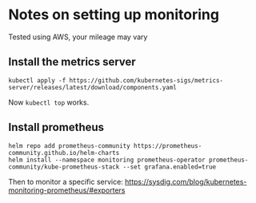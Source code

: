 
# Notes on setting up monitoring

Tested using AWS, your mileage may vary

## Install the metrics server

```
kubectl apply -f https://github.com/kubernetes-sigs/metrics-server/releases/latest/download/components.yaml
```

Now `kubectl top` works.

## Install prometheus

```
helm repo add prometheus-community https://prometheus-community.github.io/helm-charts
helm install --namespace monitoring prometheus-operator prometheus-community/kube-prometheus-stack --set grafana.enabled=true
```

Then to monitor a specific service: https://sysdig.com/blog/kubernetes-monitoring-prometheus/#exporters
